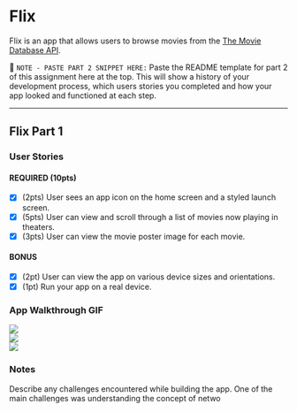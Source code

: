 # Flix

Flix is an app that allows users to browse movies from the [The Movie Database API](http://docs.themoviedb.apiary.io/#).

📝 `NOTE - PASTE PART 2 SNIPPET HERE:` Paste the README template for part 2 of this assignment here at the top. This will show a history of your development process, which users stories you completed and how your app looked and functioned at each step.

---

## Flix Part 1

### User Stories

#### REQUIRED (10pts)
- [x] (2pts) User sees an app icon on the home screen and a styled launch screen.
- [x] (5pts) User can view and scroll through a list of movies now playing in theaters.
- [x] (3pts) User can view the movie poster image for each movie.

#### BONUS
- [x] (2pt) User can view the app on various device sizes and orientations.
- [x] (1pt) Run your app on a real device.

### App Walkthrough GIF
<img src="http://g.recordit.co/2y4ePuKyj1.gif"><br>
<img src="http://g.recordit.co/OwQL47urqP.gif"><br>
<img src="http://g.recordit.co/GH8NNFQ710.gif"><br>

### Notes
Describe any challenges encountered while building the app.
One of the main challenges was understanding the concept of netwo

